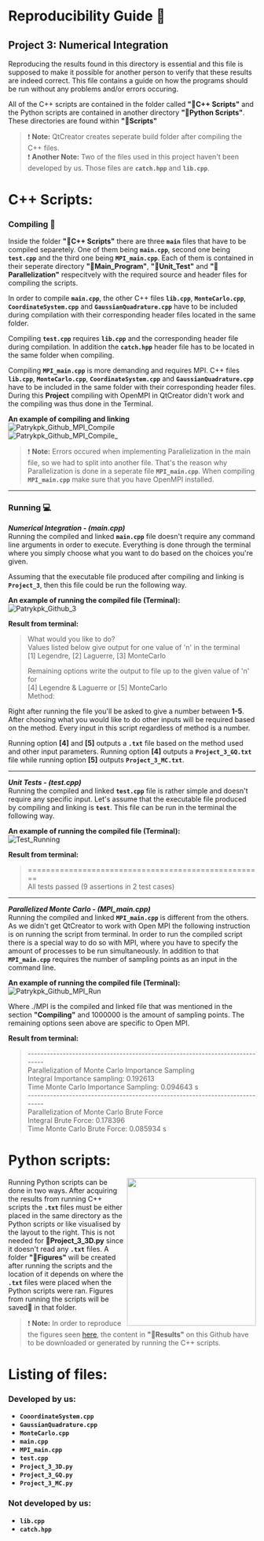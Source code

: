 # Reproducibility Guide :closed_book:


## Project 3: Numerical Integration

Reproducing the results found in this directory is essential and this file is supposed
to make it possible for another person to verify that these results are indeed correct.
This file contains a guide on how the programs should be run without any problems and/or errors occuring.

All of the C++ scripts are contained in the folder called **":file_folder:C++ Scripts"** and the Python scripts are contained in another directory **":file_folder:Python Scripts"**. These directories are found within  **":file_folder:Scripts"**

> :exclamation: **Note:** QtCreator creates seperate build folder after compiling the C++ files.  
> :exclamation: **Another Note:** Two of the files used in this project haven't been developed by us. Those files are **``catch.hpp``** and **``lib.cpp``**.

# C++ Scripts:
### Compiling :link:
Inside the folder **":file_folder:C++ Scripts"** there are three **``main``** files that have to be compiled separetely. One of them being **``main.cpp``**, second one being **``test.cpp``** and the third one being **``MPI_main.cpp``**. Each of them is contained in their seperate directory **":file_folder:Main_Program"**, **":file_folder:Unit_Test"** and **":file_folder:Parallelization"** respecitvely with the required source and header files for compiling the scripts.

In order to compile **``main.cpp``**, the other C++ files **``lib.cpp``**, **``MonteCarlo.cpp``**, **``CoordinateSystem.cpp``** and **``GaussianQuadrature.cpp``** have to be included during compilation with their corresponding header files located in the same folder. 

Compiling **``test.cpp``** requires **``lib.cpp``** and the corresponding header file during compilation. In addition the **``catch.hpp``** header file has to be located in the same folder when compiling.

Compiling **``MPI_main.cpp``** is more demanding and requires MPI. C++ files **``lib.cpp``**, **``MonteCarlo.cpp``**, **``CoordinateSystem.cpp``** and **``GaussianQuadrature.cpp``** have to be included in the same folder with their corresponding header files. During this **Project** compiling with OpenMPI in QtCreator didn't work and the compiling was thus done in the Terminal.

**An example of compiling and linking**  
![Patrykpk_Github_MPI_Compile](https://user-images.githubusercontent.com/54407312/67162693-bdeab480-f366-11e9-872d-bc152c512806.png)  
![Patrykpk_Github_MPI_Compile_](https://user-images.githubusercontent.com/54407312/67190153-bde2c700-f3ef-11e9-900f-29457eca9bcd.png)



> :exclamation: **Note:** Errors occured when implementing Parallelization in the main file, so we had to split into another file. That's the reason why Parallelization is done in a seperate file **``MPI_main.cpp``**. When compiling **``MPI_main.cpp``** make sure that you have OpenMPI installed.

___

### Running :computer:   
***Numerical Integration - (main.cpp)***  
Running the compiled and linked **``main.cpp``** file doesn't require any command line arguments in order to execute. Everything is done through the terminal where you simply choose what you want to do based on the choices you're given.

Assuming that the executable file produced after compiling and linking is **``Project_3``**, then this file could be run the following way.

**An example of running the compiled file (Terminal):**  
![Patrykpk_Github_3](https://user-images.githubusercontent.com/54407312/67162195-1d929100-f362-11e9-8ad3-f802f620c302.png)

**Result from terminal:**  
>What would you like to do?  
>Values listed below give output for one value of 'n' in the terminal  
>[1] Legendre, [2] Laguerre, [3] MonteCarlo  
>
>Remaining options write the output to file up to the given value of 'n' for  
>[4] Legendre & Laguerre or [5] MonteCarlo  
>Method:  

Right after running the file you'll be asked to give a number between **1-5**. After choosing what you would like to do other inputs will be required based on the method. Every input in this script regardless of method is a number.

Running option **[4]** and **[5]** outputs a **``.txt``** file based on the method used and other input parameters. Running option **[4]** outputs a **``Project_3_GQ.txt``** file while running option **[5]** outputs **``Project_3_MC.txt``**.  

___

***Unit Tests - (test.cpp)***  
Running the compiled and linked **``test.cpp``** file is rather simple and doesn't require any specific input. Let's assume  that the executable file produced by compiling and linking is **``test``**. This file can be run in the terminal the following way.

**An example of running the compiled file (Terminal):**  
![Test_Running](https://user-images.githubusercontent.com/54407312/67162027-91339e80-f360-11e9-948c-8c99f60bb6ee.png)

**Result from terminal:**  
> ====================================================  
> All tests passed (9 assertions in 2 test cases)

___

***Parallelized Monte Carlo - (MPI_main.cpp)***  
Running the compiled and linked **``MPI_main.cpp``** is different from the others. As we didn't get QtCreator to work with Open MPI the following instruction is on running the script from terminal. In order to run the compiled script there is a special way to do so with MPI, where you have to specify the amount of processes to be run simultaneously. In addition to that **``MPI_main.cpp``** requires the number of sampling points as an input in the command line.
  
**An example of running the compiled file (Terminal):**  
![Patrykpk_Github_MPI_Run](https://user-images.githubusercontent.com/54407312/67162704-e70b4500-f366-11e9-9527-6877b6bf5da5.png)

Where ./MPI is the compiled and linked file that was mentioned in the section **"Compiling"** and 1000000 is the amount of sampling points. The remaining options seen above are specific to Open MPI.

**Result from terminal:**  
>\-----------------------------------------------------------------------------   
>Parallelization of Monte Carlo Importance Sampling   
>Integral Importance sampling: 0.192613  
>Time Monte Carlo Importance Sampling: 0.094643 s  
>\-----------------------------------------------------------------------------  
>Parallelization of Monte Carlo Brute Force  
>Integral Brute Force: 0.178396   
>Time Monte Carlo Brute Force: 0.085934 s  

# Python scripts:
<img align ="right" width="262" height="301" src="https://user-images.githubusercontent.com/54407312/67201749-3bfe9800-f407-11e9-880a-bf3b61dfceb0.png"> Running Python scripts can be done in two ways. After acquiring the results from running C++ scripts the **``.txt``**  files must be either placed in the same directory as the Python scripts or like visualised by the layout to the right. This is not needed for **:page_facing_up:Project_3_3D.py** since it doesn't read any **``.txt``** files. A folder **":file_folder:Figures"** will be created after running the scripts and the location of it depends on where the **``.txt``** files were placed when the Python scripts were ran. Figures from running the scripts will be saved:floppy_disk: in that folder.

> :exclamation: **Note:** In order to reproduce the figures seen [here](https://github.com/patrykpk/FYS4150/tree/master/Project_3/Figures), the content in **":file_folder:Results"** on this Github have to be downloaded or generated by running the C++ scripts.

# Listing of files: 
### Developed by us:
* **``CooordinateSystem.cpp``**
* **``GaussianQuadrature.cpp``**
* **``MonteCarlo.cpp``**
* **``main.cpp``**
* **``MPI_main.cpp``**
* **``test.cpp``**
* **``Project_3_3D.py``**
* **``Project_3_GQ.py``**
* **``Project_3_MC.py``**

### Not developed by us:
* **``lib.cpp``**
* **``catch.hpp``**
